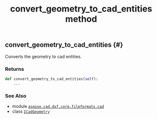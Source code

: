 ﻿---
title: convert_geometry_to_cad_entities method
second_title: Aspose.CAD for Python via .NET API References
description: 
type: docs
weight: 30
url: /python-net/aspose.cad.dxf.core.fileformats.cad/icadgeometry/convert_geometry_to_cad_entities/
is_root: false
---

## convert_geometry_to_cad_entities {#}

Converts the geometry to cad entities.


### Returns 





```python
def convert_geometry_to_cad_entities(self):
    ...
```





### See Also
* module [`aspose.cad.dxf.core.fileformats.cad`](../../)
* class [`ICadGeometry`](/cad/python-net/aspose.cad.dxf.core.fileformats.cad/icadgeometry)
